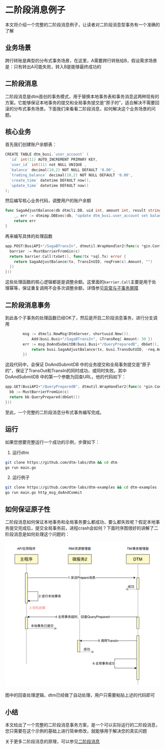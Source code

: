 # 二阶段消息例子
本文将介绍一个完整的二阶段消息例子，让读者对二阶段消息型事务有一个准确的了解

## 业务场景
跨行转账是典型的分布式事务场景，在这里，A需要跨行转账给B，假设需求场景是：只有转出A可能失败，转入B是能够最终成功的

## 二阶段消息

二阶段消息是dtm首创的事务模式，用于替换本地事务表和事务消息这两种现有的方案。它能够保证本地事务的提交和全局事务提交是“原子的”，适合解决不需要回滚的分布式事务场景。下面我们来看看二阶段消息，如何解决这个业务场景的问题。

## 核心业务

首先我们创建账户余额表：
``` Go
CREATE TABLE dtm_busi.`user_account` (
  `id` int(11) AUTO_INCREMENT PRIMARY KEY,
  `user_id` int(11) not NULL UNIQUE ,
  `balance` decimal(10,2) NOT NULL DEFAULT '0.00',
  `trading_balance` decimal(10,2) NOT NULL DEFAULT '0.00',
  `create_time` datetime DEFAULT now(),
  `update_time` datetime DEFAULT now()
);
```

然后编写核心业务代码，调整用户的账户余额

``` Go
func SagaAdjustBalance(db dtmcli.DB, uid int, amount int, result string) error {
	_, err := dtmimp.DBExec(db, "update dtm_busi.user_account set balance = balance + ? where user_id = ?", amount, uid)
	return err
}
```

再来编写具体的处理函数

``` GO
app.POST(BusiAPI+"/SagaBTransIn", dtmutil.WrapHandler2(func(c *gin.Context) interface{} {
  barrier := MustBarrierFromGin(c)
  return barrier.Call(txGet(), func(tx *sql.Tx) error {
    return SagaAdjustBalance(tx, TransInUID, reqFrom(c).Amount, "")
  })
}))
```

这些处理函数的核心逻辑都是是调整余额。这里面的`barrier.Call`主要是用于处理幂等，保证重复调用不会多次调整余额，详情参见[异常与子事务屏障](../practice/barrier)

## 二阶段消息事务

到此各个子事务的处理函数已经OK了，然后是开启二阶段消息事务，进行分支调用
``` GO
		msg := dtmcli.NewMsg(DtmServer, shortuuid.New()).
			Add(busi.Busi+"/SagaBTransIn", &TransReq{ Amount: 30 })
		err := msg.DoAndSubmitDB(busi.Busi+"/QueryPreparedB", dbGet(), func(tx *sql.Tx) error {
			return busi.SagaAdjustBalance(tx, busi.TransOutUID, -req.Amount)
		})
```

这段代码中，会保证 DoAndSubmitDB 中的业务提交和全局事务提交是“原子的”，保证了TransOut和TransIn的同时成功，或同时失败。其中 DoAndSubmitDB 中的第一个参数为回查URL，他的代码如下：
``` go
app.GET(BusiAPI+"/QueryPreparedB", dtmutil.WrapHandler2(func(c *gin.Context) interface{} {
  bb := MustBarrierFromGin(c)
  return bb.QueryPrepared(dbGet())
}))
```

至此，一个完整的二阶段消息分布式事务编写完成。

## 运行
如果您想要完整运行一个成功的示例，步骤如下：
1. 运行dtm
``` bash
git clone https://github.com/dtm-labs/dtm && cd dtm
go run main.go
```

2. 运行例子

``` bash
git clone https://github.com/dtm-labs/dtm-examples && cd dtm-examples
go run main.go http_msg_doAndCommit
```

## 如何保证原子性

二阶段消息如何保证本地事务和全局事务要么都成功，要么都失败呢？假定本地事务提交完成后，提交全局事务前，进程crash会如何？下面时序图很好的讲解了二阶段消息是如何处理这个问题的：

![msg_query](../imgs/msg_query.jpg)

图中的回查处理逻辑，dtm已经做了自动处理，用户只需要粘贴上述的代码即可

## 小结

本文给出了一个完整的二阶段消息事务方案，是一个可以实际运行的二阶段消息，您只需要在这个示例的基础上进行简单修改，就能够用于解决您的真实问题

关于更多二阶段消息的原理，可以参见[二阶段消息](../practice/msg)
